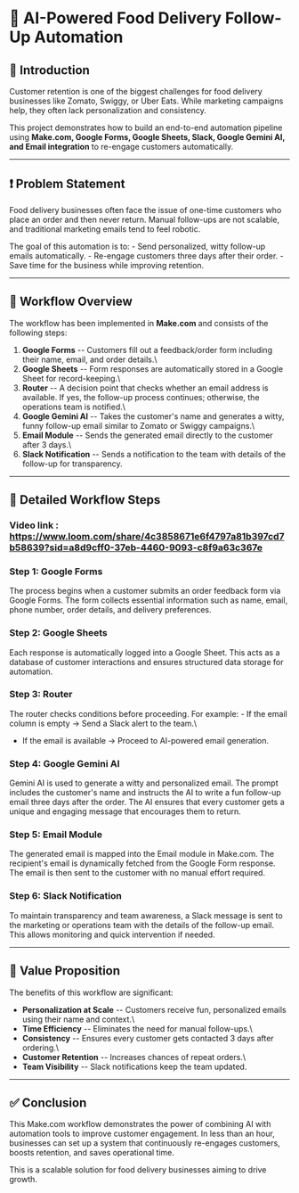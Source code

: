 # 🍕 AI-Powered Food Delivery Follow-Up Automation

## 📌 Introduction

Customer retention is one of the biggest challenges for food delivery
businesses like Zomato, Swiggy, or Uber Eats. While marketing campaigns
help, they often lack personalization and consistency.

This project demonstrates how to build an end-to-end automation pipeline
using **Make.com, Google Forms, Google Sheets, Slack, Google Gemini AI,
and Email integration** to re-engage customers automatically.

------------------------------------------------------------------------

## ❗ Problem Statement

Food delivery businesses often face the issue of one-time customers who
place an order and then never return. Manual follow-ups are not
scalable, and traditional marketing emails tend to feel robotic.

The goal of this automation is to: - Send personalized, witty follow-up
emails automatically. - Re-engage customers three days after their
order. - Save time for the business while improving retention.

------------------------------------------------------------------------

## 🔄 Workflow Overview

The workflow has been implemented in **Make.com** and consists of the
following steps:

1.  **Google Forms** -- Customers fill out a feedback/order form
    including their name, email, and order details.\
2.  **Google Sheets** -- Form responses are automatically stored in a
    Google Sheet for record-keeping.\
3.  **Router** -- A decision point that checks whether an email address
    is available. If yes, the follow-up process continues; otherwise,
    the operations team is notified.\
4.  **Google Gemini AI** -- Takes the customer's name and generates a
    witty, funny follow-up email similar to Zomato or Swiggy campaigns.\
5.  **Email Module** -- Sends the generated email directly to the
    customer after 3 days.\
6.  **Slack Notification** -- Sends a notification to the team with
    details of the follow-up for transparency.

------------------------------------------------------------------------

## 📝 Detailed Workflow Steps
### Video link : https://www.loom.com/share/4c3858671e6f4797a81b397cd7b58639?sid=a8d9cff0-37eb-4460-9093-c8f9a63c367e

### Step 1: Google Forms

The process begins when a customer submits an order feedback form via
Google Forms. The form collects essential information such as name,
email, phone number, order details, and delivery preferences.

### Step 2: Google Sheets

Each response is automatically logged into a Google Sheet. This acts as
a database of customer interactions and ensures structured data storage
for automation.

### Step 3: Router

The router checks conditions before proceeding. For example: - If the
email column is empty → Send a Slack alert to the team.\
- If the email is available → Proceed to AI-powered email generation.

### Step 4: Google Gemini AI

Gemini AI is used to generate a witty and personalized email. The prompt
includes the customer's name and instructs the AI to write a fun
follow-up email three days after the order. The AI ensures that every
customer gets a unique and engaging message that encourages them to
return.

### Step 5: Email Module

The generated email is mapped into the Email module in Make.com. The
recipient's email is dynamically fetched from the Google Form response.
The email is then sent to the customer with no manual effort required.

### Step 6: Slack Notification

To maintain transparency and team awareness, a Slack message is sent to
the marketing or operations team with the details of the follow-up
email. This allows monitoring and quick intervention if needed.

------------------------------------------------------------------------

## 🚀 Value Proposition

The benefits of this workflow are significant:

-   **Personalization at Scale** -- Customers receive fun, personalized
    emails using their name and context.\
-   **Time Efficiency** -- Eliminates the need for manual follow-ups.\
-   **Consistency** -- Ensures every customer gets contacted 3 days
    after ordering.\
-   **Customer Retention** -- Increases chances of repeat orders.\
-   **Team Visibility** -- Slack notifications keep the team updated.

------------------------------------------------------------------------

## ✅ Conclusion

This Make.com workflow demonstrates the power of combining AI with
automation tools to improve customer engagement. In less than an hour,
businesses can set up a system that continuously re-engages customers,
boosts retention, and saves operational time.

This is a scalable solution for food delivery businesses aiming to drive
growth.
